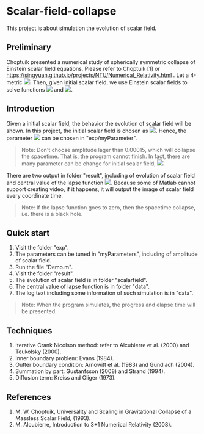 # Scalar-field-collapse
This project is about simulation the evolution of scalar field.

## Preliminary
Choptuik presented a numerical study of spherically symmetric collapse of Einstein scalar field equations. Please refer to Choptuik [1] or https://singyuan.github.io/projects/NTU/Numerical_Relativity.html . Let a 4-metric <img src="https://render.githubusercontent.com/render/math?math=g=\alpha^2dt^2%2Ba^2dr^2%2Br^2d\Omega^2">. Then, given initial scalar field, we use Einstein scalar fields to solve functions <img src="https://render.githubusercontent.com/render/math?math=a"> and <img src="https://render.githubusercontent.com/render/math?math=\alpha">.

## Introduction
Given a initial scalar field, the behavior the evolution of scalar field will be shown. In this project, the initial scalar field is chosen as <img src="https://render.githubusercontent.com/render/math?math=\psi_A(r)=Ar^2e^{-(r-5)^2}">. Hence, the parameter <img src="https://render.githubusercontent.com/render/math?math=A"> can be chosen in "exp/myParameter".

>Note: Don't choose amplitude lager than 0.00015, which will collapse the spacetime. That is, the program cannot finish. In fact, there are many parameter can be change for initial scalar field, <img src="https://render.githubusercontent.com/render/math?math=\psi_A(r)=phi0r^{pow}e^{-(r-r0)^q}">.

There are two output in folder "result", including of evolution of scalar field and central value of the lapse function <img src="https://render.githubusercontent.com/render/math?math=\alpha">. Because some of Matlab cannot support creating video, if it happens, it will output the image of scalar field every coordinate time.

>Note: If the lapse function goes to zero, then the spacetime collapse, i.e. there is a black hole.

## Quick start
1. Visit the folder "exp".
2. The parameters can be tuned in "myParameters", including of amplitude of scalar field.
3. Run the file "Demo.m".
4. Visit the folder "result".
5. The evolution of scalar field is in folder "scalarfield".
6. The central value of lapse function is in folder "data".
7. The log text including some information of such simulation is in  "data".

>Note: When the program simulates, the progress and elapse time will be presented.

## Techniques
1. Iterative Crank Nicolson method: refer to Alcubierre et al. (2000) and Teukolsky (2000). 
2. Inner boundary problem: Evans (1984).
3. Outter boundary condition: Arnowitt et al. (1983) and Gundlach (2004).
4. Summation by part: Gustanfsson (2008) and Strand (1994).
5. Diffusion term: Kreiss and Oliger (1973).

## References
1. M. W. Choptuik, Universality and Scaling in Gravitational Collapse of a Massless Scalar Field, (1993).
2. M. Alcubierre, Introduction to 3+1 Numerical Relativity (2008).